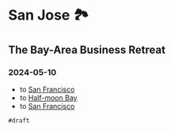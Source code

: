 # San Jose 🏞
## The Bay-Area Business Retreat

### 2024-05-10

- to [San Francisco](san-francisco#2023-05-11)
- to [Half-moon Bay](half-moon-bay#2023-05-18)
- to [San Francisco](san-francisco#2023-05-19)

`#draft`
